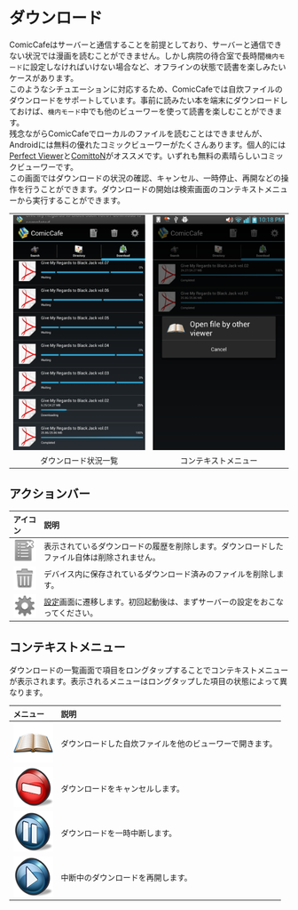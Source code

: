 # ダウンロード
ComicCafeはサーバーと通信することを前提としており、サーバーと通信できない状況では漫画を読むことができません。しかし病院の待合室で長時間`機内モード`に設定しなければいけない場合など、オフラインの状態で読書を楽しみたいケースがあります。  
このようなシチュエーションに対応するため、ComicCafeでは自炊ファイルのダウンロードをサポートしています。事前に読みたい本を端末にダウンロードしておけば、`機内モード`中でも他のビューワーを使って読書を楽しむことができます。  
残念ながらComicCafeでローカルのファイルを読むことはできませんが、Androidには無料の優れたコミックビューワーがたくさんあります。個人的には[Perfect Viewer](https://play.google.com/store/apps/details?id=com.rookiestudio.perfectviewer&hl=ja)と[ComittoN](https://play.google.com/store/apps/details?id=jp.dip.muracoro.comitton&hl=ja)がオススメです。いずれも無料の素晴らしいコミックビューワーです。  
この画面ではダウンロードの状況の確認、キャンセル、一時停止、再開などの操作を行うことができます。ダウンロードの開始は検索画面のコンテキストメニューから実行することができます。

<table border='0'>
<tr>
<td>
<img src='https://raw.githubusercontent.com/burton999dev/ComicCafeHelp/master/images/en/client/Download.png' width='250px'/>
</td>
<td>
<img src='https://raw.githubusercontent.com/burton999dev/ComicCafeHelp/master/images/en/client/Download2.png' width='250px'/>
</td>
</tr>
<tr>
<td align='center'>ダウンロード状況一覧</td>
<td align='center'>コンテキストメニュー</td>
</tr>
</table>


## アクションバー

|アイコン|説明|
|:-----------|:------------|
![](https://raw.githubusercontent.com/burton999dev/ComicCafeHelp/master/images/client/actionbar_menu/action_delete_file.png)|表示されているダウンロードの履歴を削除します。ダウンロードしたファイル自体は削除されません。
![](https://raw.githubusercontent.com/burton999dev/ComicCafeHelp/master/images/client/actionbar_menu/action_trashcan.png)|デバイス内に保存されているダウンロード済みのファイルを削除します。
![](https://raw.githubusercontent.com/burton999dev/ComicCafeHelp/master/images/client/actionbar_menu/action_preferences.png)|[設定](../Settings.mkd)画面に遷移します。初回起動後は、まずサーバーの設定をおこなってください。


## <a name ="context_menu">コンテキストメニュー</a>
ダウンロードの一覧画面で項目をロングタップすることでコンテキストメニューが表示されます。表示されるメニューはロングタップした項目の状態によって異なります。  

|メニュー|説明|
|:-----------|:------------|
![](https://raw.githubusercontent.com/burton999dev/ComicCafeHelp/master/images/client/context_menu/context_menu_open_book.png)|ダウンロードした自炊ファイルを他のビューワーで開きます。
![](https://raw.githubusercontent.com/burton999dev/ComicCafeHelp/master/images/client/context_menu/context_menu_cancel.png)|ダウンロードをキャンセルします。
![](https://raw.githubusercontent.com/burton999dev/ComicCafeHelp/master/images/client/context_menu/context_menu_pause.png)|ダウンロードを一時中断します。
![](https://raw.githubusercontent.com/burton999dev/ComicCafeHelp/master/images/client/context_menu/context_menu_resume.png)|中断中のダウンロードを再開します。
